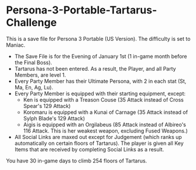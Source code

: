 # Persona-3-Portable-Tartarus-Challenge

This is a save file for Persona 3 Portable (US Version). The difficulty is set to Maniac.

* The Save File is for the Evening of January 1st (1 in-game month before the Final Boss).
* Tartarus has not been entered. As a result, the Player, and all Party Members, are level 1.
* Every Party Member has their Ultimate Persona, with 2 in each stat (St, Ma, En, Ag, Lu).
* Every Party Member is equipped with their starting equipment, except:
  * Ken is equipped with a Treason Couse (35 Attack instead of Cross Spear's 129 Attack)
  * Koromaru is equipped with a Kunai of Carnage (35 Attack instead of Sylph Blade's 129 Attack)
  * Aigis is equipped with an Orgilabeus (85 Attack instead of Albireo's 116 Attack. This is her weakest weapon, excluding Fused Weapons.)
* All Social Links are maxed out except for Judgement (which ranks up automatically on certain floors of Tartarus). The player is given all Key Items that are received by completing Social Links as a result.

You have 30 in-game days to climb 254 floors of Tartarus.
